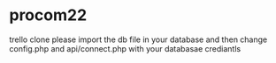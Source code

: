 # procom22
trello clone
please import the db file in your database and then change config.php and api/connect.php with your databasae crediantls
